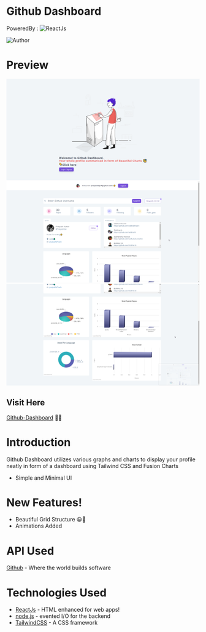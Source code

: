 # Github Dashboard
PoweredBy :
![ReactJs](https://user-images.githubusercontent.com/56060354/97405855-53c40280-191e-11eb-8fe5-8d7878b0b280.png)

![Author](https://img.shields.io/badge/author-Pratyush%20Kumar-lightgrey.svg?colorB=9900cc&style=flat-square)

# Preview
![Github-Dashboard-1](https://github.com/PratyushK7/Resources/blob/main/chrome_B8uE6sOSyr.png)
![Github-Dashboard-2](https://github.com/PratyushK7/Resources/blob/main/chrome_18WjlyrJzc.png)
![Github-Dashboard-3](https://github.com/PratyushK7/Resources/blob/main/chrome_k2Sg8ptQzp.png)

## Visit Here
[Github-Dashboard](https://beautiful-github-dashboard.vercel.app/) 🤞👏

# Introduction
Github Dashboard utilizes various graphs and charts to display your profile neatly in form of a dashboard using Tailwind CSS and Fusion Charts

  - Simple and Minimal UI

# New Features!
 
  - Beautiful Grid Structure 😀👋
  - Animations Added
 
 # API Used
 [Github] - Where the world builds software

# Technologies Used

* [ReactJs] - HTML enhanced for web apps!
* [node.js] - evented I/O for the backend
* [TailwindCSS] - A CSS framework

 [git-repo-url]: https://github.com/PratyushK7/Beautiful-Github-Dashboard
 [TailwindCSS]: https://tailwindcss.com/
 [node.js]: http://nodejs.org/
 [ReactJs]: http://reactjs.org/
 [Github]: https://github.com/
